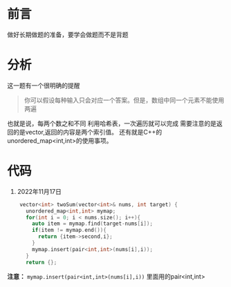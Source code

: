 # 前言
做好长期做题的准备，要学会做题而不是背题  
# 分析
这一题有一个很明确的提醒
> 你可以假设每种输入只会对应一个答案。但是，数组中同一个元素不能使用两遍  
 
也就是说，每两个数之和不同
利用哈希表，一次遍历就可以完成
需要注意的是返回的是vector<int>,返回的内容是两个索引值。
还有就是C++的unordered_map<int,int>的使用事项。

# 代码
1. 2022年11月17日
```c++
    vector<int> twoSum(vector<int>& nums, int target) {
      unordered_map<int,int> mymap;
      for(int i = 0; i < nums.size(); i++){
        auto item = mymap.find(target-nums[i]);
        if(item != mymap.end()){
          return {item->second,i};
        }
        mymap.insert(pair<int,int>(nums[i],i));
      }
      return {};

```
**注意：** `mymap.insert(pair<int,int>(nums[i],i))`
里面用的pair<int,int>

